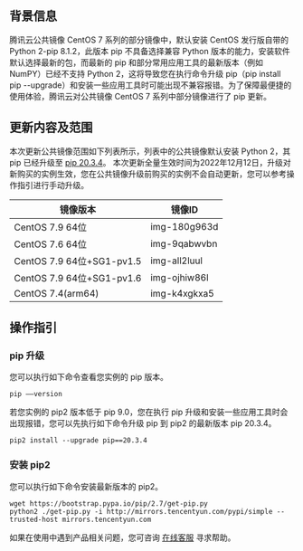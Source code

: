 
## 背景信息
腾讯云公共镜像 CentOS 7 系列的部分镜像中，默认安装 CentOS 发行版自带的Python 2-pip 8.1.2，此版本 pip 不具备选择兼容 Python 版本的能力，安装软件默认选择最新的包，而最新的 pip 和部分常用应用工具的最新版本（例如 NumPY）已经不支持 Python 2，这将导致您在执行命令升级 pip（pip install pip --upgrade）和安装一些应用工具时可能出现不兼容报错。为了保障最便捷的使用体验，腾讯云对公共镜像 CentOS 7 系列中部分镜像进行了 pip 更新。

## 更新内容及范围
本次更新公共镜像范围如下列表所示，列表中的公共镜像默认安装 Python 2，其 pip 已经升级至 [pip 20.3.4](https://pypi.org/project/pip/20.3.4/)。
<dx-alert infotype="explain" title="">
本次更新全量生效时间为2022年12月12日，升级对新购买的实例生效，您在公共镜像升级前购买的实例不会自动更新，您可以参考操作指引进行手动升级。
</dx-alert>

| 镜像版本 | 镜像ID |
|---------|---------|
| CentOS 7.9 64位 |img-180g963d | 
| CentOS 7.6 64位 |img-9qabwvbn | 
| CentOS 7.9 64位+SG1-pv1.5 |	img-all2luul | 
| CentOS 7.9 64位+SG1-pv1.6 |img-ojhiw86l | 
| CentOS 7.4(arm64) |	img-k4xgkxa5| 

## 操作指引
###  pip 升级
您可以执行如下命令查看您实例的 pip 版本。
```plaintext
pip ——version
```
若您实例的 pip2 版本低于 pip 9.0，您在执行 pip 升级和安装一些应用工具时会出现报错，您可以先执行如下命令升级 pip 到 pip2 的最新版本 pip 20.3.4。
```plaintext
pip2 install --upgrade pip==20.3.4
```
### 安装 pip2
您可以执行如下命令安装最新版本的 pip2。
```plaintext
wget https://bootstrap.pypa.io/pip/2.7/get-pip.py
python2 ./get-pip.py -i http://mirrors.tencentyun.com/pypi/simple --trusted-host mirrors.tencentyun.com
```
如果在使用中遇到产品相关问题，您可咨询 [在线客服](https://cloud.tencent.com/act/event/Online_service?from=doc_282) 寻求帮助。


